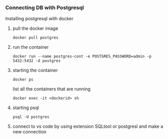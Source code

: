 ### Connecting DB with Postgresql

Installing postgresql with docker
  1. pull the docker image
     ~~~
     docker pull postgres
  2. run the container
     ~~~
     docker run --name postgres-cont -e POSTGRES_PASSWORD=admin -p 5432:5432 -d postgres
  3. starting the container
     ~~~
     docker ps
     ~~~
     list all the containers that are running
     ~~~
     docker exec -it <dockerid> sh
     ~~~
  4. starting psql
     ~~~
     psql -U postgres
     ~~~
  5. connect to vs code by using extension SQLtool or postgresl and make a new connection
